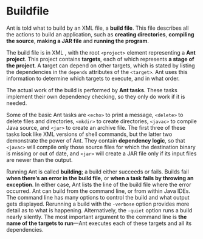 # Buildfile

Ant is told what to build by an XML file, a **build file**. This file describes all the actions to build an application, such as **creating directories**, **compiling the source**, **making a JAR file** and **running the program**.

The build file is in XML , with the root `<project>` element representing a **Ant project**. This project contains **targets**, each of which represents **a stage of the project**. A target can depend on other targets, which is stated by listing the dependencies in the `depends` attributes of the `<target>`. Ant uses this information to determine which targets to execute, and in what order.

The actual work of the build is performed by **Ant tasks**. These tasks implement their own dependency checking, so they only do work if it is needed.

Some of the basic Ant tasks are `<echo>` to print a message, `<delete>` to delete files and directories, `<mkdir>` to create directories, `<javac>` to compile Java source, and `<jar>` to create an archive file. The first three of these tasks look like XML versions of shell commands, but the latter two demonstrate the power of Ant. They contain **dependency logic**, so that `<javac>` will compile only those source files for which the destination binary is missing or out of date, and `<jar>` will create a JAR file only if its input files are newer than the output.

Running Ant is called **building**; a build either succeeds or fails. Builds fail **when there’s an error in the build file**, or **when a task fails by throwing an exception**. In either case, Ant lists the line of the build file where the error occurred. Ant can build from the command line, or from within Java IDEs. The command line has many options to control the build and what output gets displayed. Rerunning a build with the `-verbose` option provides more detail as to what is happening. Alternatively, the `-quiet` option runs a build nearly silently. The most important argument to the command line is **the name of the targets to run**—Ant executes each of these targets
and all its dependencies.


